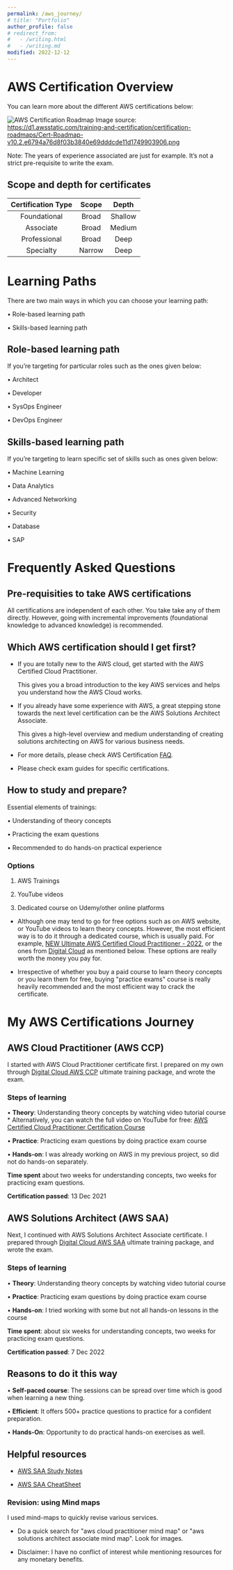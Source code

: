 ```yaml
---
permalink: /aws_journey/
# title: "Portfolio"
author_profile: false
# redirect_from: 
#   - /writing.html
#   - /writing.md
modified: 2022-12-12
---
```

# AWS Certification Overview

You can learn more about the different AWS certifications below: 

![AWS Certification Roadmap](../images/AWS_Cert_Roadmap.png)
Image source: https://d1.awsstatic.com/training-and-certification/certification-roadmaps/Cert-Roadmap-v10.2.e6794a76d8f03b3840e69dddcde11d1749903906.png

Note: The years of experience associated are just for example. It’s not a strict pre-requisite to write the exam.


## Scope and depth for certificates

| **Certification Type** | **Scope** | **Depth** |
|:---:|:---:|:---:|
| Foundational | Broad | Shallow |
| Associate | Broad | Medium |
| Professional | Broad | Deep |
| Specialty | Narrow | Deep |

# Learning Paths

There are two main ways in which you can choose your learning path:

•	Role-based learning path

•	Skills-based learning path

## Role-based learning path

If you’re targeting for particular roles such as the ones given below: 

•	Architect

•	Developer

•	SysOps Engineer

•	DevOps Engineer

## Skills-based learning path

If you’re targeting to learn specific set of skills such as ones given below:

•	Machine Learning

•	Data Analytics

•	Advanced Networking

•	Security

•	Database

•	SAP

# Frequently Asked Questions 

## Pre-requisities to take AWS certifications

All certifications are independent of each other. You take take any of them directly. However, going with incremental improvements (foundational knowledge to advanced knowledge) is recommended.

## Which AWS certification should I get first? 

* If you are totally new to the AWS cloud, get started with the AWS Certified Cloud Practitioner. 
  
  This gives you a broad introduction to the key AWS services and helps you understand how the AWS Cloud works.

* If you already have some experience with AWS, a great stepping stone towards the next level certification can be the AWS Solutions Architect Associate. 
  
  This gives a high-level overview and medium understanding of creating solutions architecting on AWS for various business needs.

* For more details, please check AWS Certification [FAQ](https://aws.amazon.com/certification/faqs/?ch=sec&sec=faq). 

* Please check exam guides for specific certifications.

## How to study and prepare?

Essential elements of trainings: 

•	Understanding of theory concepts

•	Practicing the exam questions

•	Recommended to do hands-on practical experience

### Options

1. AWS Trainings

2. YouTube videos

3. Dedicated course on Udemy/other online platforms

* Although one may tend to go for free options such as on AWS website, or YouTube videos to learn theory concepts. However, the most efficient way is to do it through a dedicated course, which is usually paid. For example, [NEW Ultimate AWS Certified Cloud Practitioner - 2022](https://www.udemy.com/course/aws-certified-cloud-practitioner-new/), or the ones from [Digital Cloud](https://digitalcloud.training/) as mentioned below. These options are really worth the money you pay for.

* Irrespective of whether you buy a paid course to learn theory concepts or you learn them for free, buying "practice exams" course is really heavily recommended and the most efficient way to crack the certificate.

# My AWS Certifications Journey

## AWS Cloud Practitioner (AWS CCP)

I started with AWS Cloud Practitioner certificate first. I prepared on my own through 
[Digital Cloud AWS CCP](https://digitalcloud.training/aws-certified-cloud-practitioner/) ultimate training package, and wrote the exam.

### Steps of learning
•	**Theory**: Understanding theory concepts by watching video tutorial course
	*  Alternatively, you can watch the full video on YouTube for free: 
	[AWS Certified Cloud Practitioner Certification Course](https://www.youtube.com/watch?v=SOTamWNgDKc) 

•	**Practice**: Practicing exam questions by doing practice exam course

•	**Hands-on**: I was already working on AWS in my previous project, so did not do hands-on separately.

**Time spent** about two weeks for understanding concepts, two weeks for practicing exam questions.

**Certification passed**: 13 Dec 2021

## AWS Solutions Architect (AWS SAA)

Next, I continued with AWS Solutions Architect Associate certificate. I prepared through 
[Digital Cloud AWS SAA](https://digitalcloud.training/aws-certified-solutions-architect-associate/) ultimate training package, and wrote the exam.

### Steps of learning
•	**Theory**: Understanding theory concepts by watching video tutorial course

•	**Practice**: Practicing exam questions by doing practice exam course

•	**Hands-on**: I tried working with some but not all hands-on lessons in the course


**Time spent**: about six weeks for understanding concepts, two weeks for  practicing exam questions. 

**Certification passed**: 7 Dec 2022


## Reasons to do it this way

•	**Self-paced course**: The sessions can be spread over time which is good when learning a new thing. 

•	**Efficient**: It offers 500+ practice questions to practice for a confident preparation.

•	**Hands-On**: Opportunity to do practical hands-on exercises as well.

## Helpful resources

* [AWS SAA Study Notes](https://towardsaws.com/aws-solution-architect-associate-certification-study-notes-c32f50503f8a)

* [AWS SAA CheatSheet](https://www.kaustubhsharma.com/blog/AWS-SOLUTIONS-ARCHITECT-ASSOCIATE-cheat-sheet)

### Revision: using Mind maps

I used mind-maps to quickly revise various services.
  
* Do a quick search for "aws cloud practitioner mind map" or "aws solutions architect associate mind map". Look for images.

* Disclaimer: I have no conflict of interest while mentioning resources for any monetary benefits.